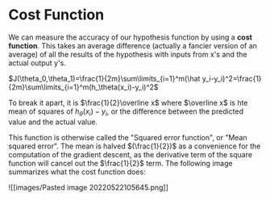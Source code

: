# Cost Function

We can measure the accuracy of our hypothesis function by using a **cost function**. This takes an average difference (actually a fancier version of an average) of all the results of the hypothesis with inputs from x's and the actual output y's.

$J(\theta_0,\theta_1)=\frac{1}{2m}\sum\limits_{i=1}^m(\hat y_i-y_i)^2=\frac{1}{2m}\sum\limits_{i=1}^m(h_\theta(x_i)-y_i)^2$

To break it apart, it is $\frac{1}{2}\overline x$ where $\overline x$ is hte mean of squares of $h_\theta(x_i)-y_i$, or the difference between the predicted value and the actual value.

This function is otherwise called the "Squared error function", or "Mean squared error". The mean is halved $(\frac{1}{2})$ as a convenience for the computation of the gradient descent, as the derivative term of the square function will cancel out the $\frac{1}{2}$ term. The following image summarizes what the cost function does:

![[images/Pasted image 20220522105645.png]]

